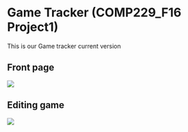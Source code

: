 # Game Tracker (COMP229_F16 Project1)

This is our Game tracker current version

## Front page

<img src="https://github.com/eddieysong/COMP229_F16_Team_Project_1/raw/master/COMP229_F16_Team_Project_1/specs/shot1.PNG" />

## Editing game

<img src="https://github.com/eddieysong/COMP229_F16_Team_Project_1/raw/master/COMP229_F16_Team_Project_1/specs/shot2.PNG" />
